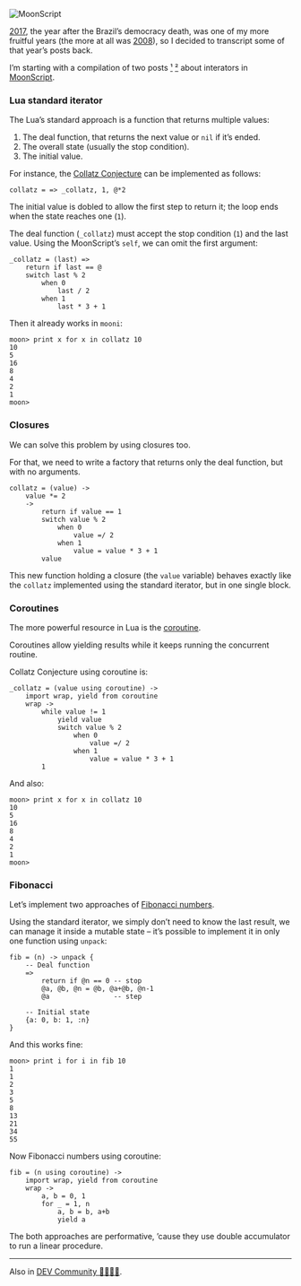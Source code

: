 ![MoonScript](//cacilhas.info/img/moonscript.png)

[2017](/legacy.html), the year after the Brazil’s democracy death, was one of my more fruitful years (the more at all was [2008](https://kodumaro.blogspot.com/2008/)), so I decided to transcript some of that year’s posts back.

I’m starting with a compilation of two posts [¹](/2017/02/reiteradores-em-moonscript.html) [²](/2017/02/mais-reiteradores-em-moonscript.html) about interators in [MoonScript](https://moonscript.org/).

### Lua standard iterator

The Lua’s standard approach is a function that returns multiple values:

1.  The deal function, that returns the next value or `nil` if it’s ended.
2.  The overall state (usually the stop condition).
3.  The initial value.

For instance, the [Collatz Conjecture](https://planetmath.org/CollatzProblem) can be implemented as follows:

    collatz = => _collatz, 1, @*2

The initial value is dobled to allow the first step to return it; the loop ends when the state reaches one (`1`).

The deal function (`_collatz`) must accept the stop condition (`1`) and the last value. Using the MoonScript’s `self`, we can omit the first argument:

    _collatz = (last) =>
        return if last == @
        switch last % 2
            when 0
                last / 2
            when 1
                last * 3 + 1

Then it already works in `mooni`:

    moon> print x for x in collatz 10
    10
    5
    16
    8
    4
    2
    1
    moon>

### Closures

We can solve this problem by using closures too.

For that, we need to write a factory that returns only the deal function, but with no arguments.

    collatz = (value) ->
        value *= 2
        ->
            return if value == 1
            switch value % 2
                when 0
                    value =/ 2
                when 1
                    value = value * 3 + 1
            value

This new function holding a closure (the `value` variable) behaves exactly like the `collatz` implemented using the standard iterator, but in one single block.

### Coroutines

The more powerful resource in Lua is the [coroutine](https://www.lua.org/pil/9.1.html).

Coroutines allow yielding results while it keeps running the concurrent routine.

Collatz Conjecture using coroutine is:

    _collatz = (value using coroutine) ->
        import wrap, yield from coroutine
        wrap ->
            while value != 1
                yield value
                switch value % 2
                    when 0
                        value =/ 2
                    when 1
                        value = value * 3 + 1
            1

And also:

    moon> print x for x in collatz 10
    10
    5
    16
    8
    4
    2
    1
    moon>

### Fibonacci

Let’s implement two approaches of [Fibonacci numbers](https://encyclopediaofmath.org/index.php?title=Fibonacci_numbers).

Using the standard iterator, we simply don’t need to know the last result, we can manage it inside a mutable state – it’s possible to implement it in only one function using `unpack`:

    fib = (n) -> unpack {
        -- Deal function
        =>
            return if @n == 0 -- stop
            @a, @b, @n = @b, @a+@b, @n-1
            @a                -- step
    
        -- Initial state
        {a: 0, b: 1, :n}
    }

And this works fine:

    moon> print i for i in fib 10
    1
    1
    2
    3
    5
    8
    13
    21
    34
    55

Now Fibonacci numbers using coroutine:

    fib = (n using coroutine) ->
        import wrap, yield from coroutine
        wrap ->
            a, b = 0, 1
            for _ = 1, n
                a, b = b, a+b
                yield a

The both approaches are performative, ’cause they use double accumulator to run a linear procedure.

* * *

Also in [DEV Community 👩‍💻👨‍💻](https://dev.to/cacilhas/lua-moonscript-iterators-1fd0).